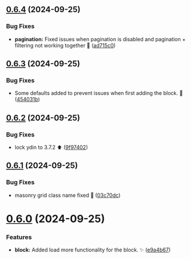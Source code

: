## [0.6.4](https://github.com/JCO-Digital/jcore-dynamic-archive/compare/v0.6.3...v0.6.4) (2024-09-25)


### Bug Fixes

* **pagination:** Fixed issues when pagination is disabled and pagination + filtering not working together 🐛 ([ad715c0](https://github.com/JCO-Digital/jcore-dynamic-archive/commit/ad715c0066aff8d457084c0376ea23b79cb0001c))



## [0.6.3](https://github.com/JCO-Digital/jcore-dynamic-archive/compare/v0.6.2...v0.6.3) (2024-09-25)


### Bug Fixes

* Some defaults added to prevent issues when first adding the block. 🐛 ([454031b](https://github.com/JCO-Digital/jcore-dynamic-archive/commit/454031bf21159b34e8d939bbb0c3bf764c64b246))



## [0.6.2](https://github.com/JCO-Digital/jcore-dynamic-archive/compare/v0.6.1...v0.6.2) (2024-09-25)


### Bug Fixes

* lock ydin to 3.7.2 ⬆️ ([9f97402](https://github.com/JCO-Digital/jcore-dynamic-archive/commit/9f97402653415e6e6fdc4bc77676a7816065f14f))



## [0.6.1](https://github.com/JCO-Digital/jcore-dynamic-archive/compare/v0.6.0...v0.6.1) (2024-09-25)


### Bug Fixes

* masonry grid class name fixed 🐛 ([03c70dc](https://github.com/JCO-Digital/jcore-dynamic-archive/commit/03c70dc7aa9cb6e42b773360f41f7e8518cd2266))



# [0.6.0](https://github.com/JCO-Digital/jcore-dynamic-archive/compare/v0.5.0...v0.6.0) (2024-09-25)


### Features

* **block:** Added load more functionality for the block. ✨ ([e9a4b67](https://github.com/JCO-Digital/jcore-dynamic-archive/commit/e9a4b6771769fc69186fc449cc159773971770ff))



